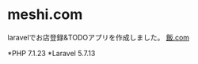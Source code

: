 # meshi.com

laravelでお店登録&TODOアプリを作成しました。
[飯.com](https://evening-waters-61527.herokuapp.com/)

*PHP 7.1.23
*Laravel 5.7.13
